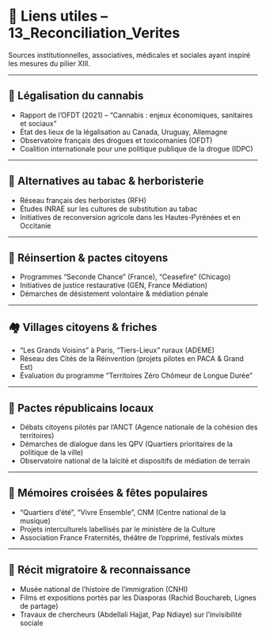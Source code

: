 # 🔗 Liens utiles – 13_Reconciliation_Verites

Sources institutionnelles, associatives, médicales et sociales ayant inspiré les mesures du pilier XIII.

---

## 🌿 Légalisation du cannabis

- Rapport de l’OFDT (2021) – “Cannabis : enjeux économiques, sanitaires et sociaux”  
- État des lieux de la légalisation au Canada, Uruguay, Allemagne  
- Observatoire français des drogues et toxicomanies (OFDT)  
- Coalition internationale pour une politique publique de la drogue (IDPC)

---

## 🌱 Alternatives au tabac & herboristerie

- Réseau français des herboristes (RFH)  
- Études INRAE sur les cultures de substitution au tabac  
- Initiatives de reconversion agricole dans les Hautes-Pyrénées et en Occitanie

---

## 🔁 Réinsertion & pactes citoyens

- Programmes “Seconde Chance” (France), “Ceasefire” (Chicago)  
- Initiatives de justice restaurative (GEN, France Médiation)  
- Démarches de désistement volontaire & médiation pénale

---

## 🏘️ Villages citoyens & friches

- “Les Grands Voisins” à Paris, “Tiers-Lieux” ruraux (ADEME)  
- Réseau des Cités de la Réinvention (projets pilotes en PACA & Grand Est)  
- Évaluation du programme “Territoires Zéro Chômeur de Longue Durée”

---

## 🧷 Pactes républicains locaux

- Débats citoyens pilotés par l’ANCT (Agence nationale de la cohésion des territoires)  
- Démarches de dialogue dans les QPV (Quartiers prioritaires de la politique de la ville)  
- Observatoire national de la laïcité et dispositifs de médiation de terrain

---

## 🎉 Mémoires croisées & fêtes populaires

- “Quartiers d’été”, “Vivre Ensemble”, CNM (Centre national de la musique)  
- Projets interculturels labellisés par le ministère de la Culture  
- Association France Fraternités, théâtre de l’opprimé, festivals mixtes

---

## 🧭 Récit migratoire & reconnaissance

- Musée national de l’histoire de l’immigration (CNHI)  
- Films et expositions portés par les Diasporas (Rachid Bouchareb, Lignes de partage)  
- Travaux de chercheurs (Abdellali Hajjat, Pap Ndiaye) sur l’invisibilité sociale
